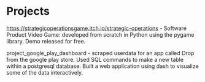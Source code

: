 # Projects

https://strategicoperationsgame.itch.io/strategic-operations - Software Product Video Game: developed from scratch in Python using the pygame library. Demo released for free.

project_google_play_dashboard - scraped userdata for an app called Drop from the google play store. Used SQL commands to make a new table within a postgresql database. Built a web application using dash to visualize some of the data interactively.
